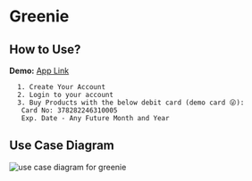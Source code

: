 # Greenie

## How to Use?
**Demo:** [App Link](https://frontend-greenie.vercel.app/)
 ```
   1. Create Your Account
   2. Login to your account
   3. Buy Products with the below debit card (demo card 😜):
	Card No: 378282246310005
	Exp. Date - Any Future Month and Year
   ```
## Use Case Diagram
![use case diagram for greenie](https://raw.githubusercontent.com/devraj4522/backend-greenie/main/docs/use%20case%20diagram%20-%20greenie.webp)
    
